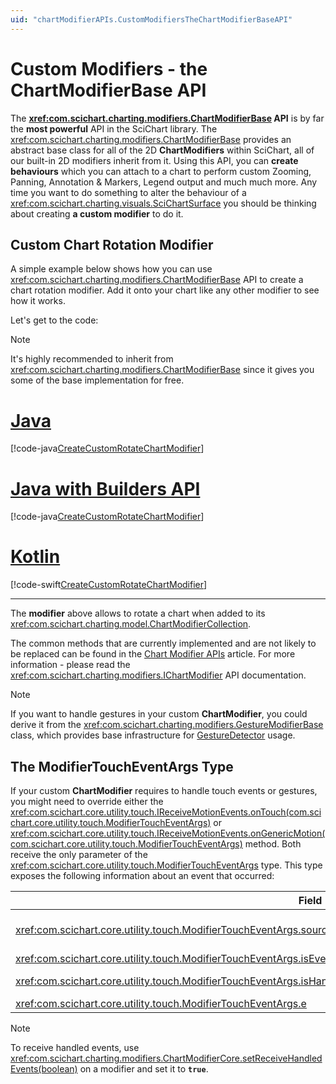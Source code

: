 ```yaml
---
uid: "chartModifierAPIs.CustomModifiersTheChartModifierBaseAPI"
---
```


# Custom Modifiers - the ChartModifierBase API
The **<xref:com.scichart.charting.modifiers.ChartModifierBase> API** is by far the **most powerful** API in the SciChart library. 
The <xref:com.scichart.charting.modifiers.ChartModifierBase> provides an abstract base class for all of the 2D **ChartModifiers** within SciChart, all of our built-in 2D modifiers inherit from it. 
Using this API, you can **create behaviours** which you can attach to a chart to perform custom Zooming, Panning, Annotation & Markers, Legend output and much much more.
Any time you want to do something to alter the behaviour of a <xref:com.scichart.charting.visuals.SciChartSurface> you should be thinking about creating **a custom modifier** to do it.

## Custom Chart Rotation Modifier
A simple example below shows how you can use <xref:com.scichart.charting.modifiers.ChartModifierBase> API to create a chart rotation modifier. 
Add it onto your chart like any other modifier to see how it works.

Let's get to the code:

> [!NOTE]
> It's highly recommended to inherit from <xref:com.scichart.charting.modifiers.ChartModifierBase> since it gives you some of the base implementation for free.

# [Java](#tab/java)
[!code-java[CreateCustomRotateChartModifier](../../../../samples/sandbox/app/src/main/java/com/scichart/docsandbox/examples/java/chartModifier2D/CustomModifiersTheChartModifierBaseAPI.java#CreateCustomRotateChartModifier)]
# [Java with Builders API](#tab/javaBuilder)
[!code-java[CreateCustomRotateChartModifier](../../../../samples/sandbox/app/src/main/java/com/scichart/docsandbox/examples/javaBuilder/chartModifier2D/CustomModifiersTheChartModifierBaseAPI.java#CreateCustomRotateChartModifier)]
# [Kotlin](#tab/kotlin)
[!code-swift[CreateCustomRotateChartModifier](../../../../samples/sandbox/app/src/main/java/com/scichart/docsandbox/examples/kotlin/chartModifier2D/CustomModifiersTheChartModifierBaseAPI.kt#CreateCustomRotateChartModifier)]
***

 The **modifier** above allows to rotate a chart when added to its <xref:com.scichart.charting.model.ChartModifierCollection>.

 The common methods that are currently implemented and are not likely to be replaced can be found in the [Chart Modifier APIs](xref:chartModifierAPIs.ChartModifierAPIs#common-chart-modifier-features) article. 
 For more information - please read the <xref:com.scichart.charting.modifiers.IChartModifier> API documentation.

> [!NOTE]
> If you want to handle gestures in your custom **ChartModifier**, you could derive it from the <xref:com.scichart.charting.modifiers.GestureModifierBase> class, which provides base infrastructure for [GestureDetector](https://developer.android.com/reference/android/view/GestureDetector) usage.

## The ModifierTouchEventArgs Type
If your custom **ChartModifier** requires to handle touch events or gestures, you might need to override either the <xref:com.scichart.core.utility.touch.IReceiveMotionEvents.onTouch(com.scichart.core.utility.touch.ModifierTouchEventArgs)> or <xref:com.scichart.core.utility.touch.IReceiveMotionEvents.onGenericMotion(com.scichart.core.utility.touch.ModifierTouchEventArgs)> method. 
Both receive the only parameter of the <xref:com.scichart.core.utility.touch.ModifierTouchEventArgs> type. This type exposes the following information about an event that occurred:

| **Field**                               | **Description**                                                                                     |
| --------------------------------------- | --------------------------------------------------------------------------------------------------- |
| <xref:com.scichart.core.utility.touch.ModifierTouchEventArgs.source>           |  Provides the source of the event, of the <xref:com.scichart.core.utility.touch.IReceiveMotionEvents> type.                                 |
| <xref:com.scichart.core.utility.touch.ModifierTouchEventArgs.isEventWithinBounds(com.scichart.core.framework.IHitTestable)> |  Reports whether the event occurred within the **Source**.                                           |
| <xref:com.scichart.core.utility.touch.ModifierTouchEventArgs.isHandled>        |  Reports whether the event **has been already** passed to any other modifier and **handled** by it. |
| <xref:com.scichart.core.utility.touch.ModifierTouchEventArgs.e>                |  Returns the original [MotionEvent](https://developer.android.com/reference/android/view/MotionEvent) instance                                                                  |

> [!NOTE]
> To receive handled events, use <xref:com.scichart.charting.modifiers.ChartModifierCore.setReceiveHandledEvents(boolean)> on a modifier and set it to **`true`**.
